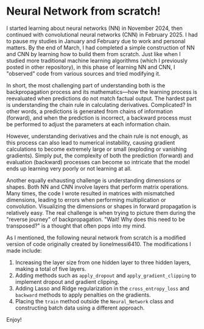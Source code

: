 # Neural Network from scratch! 
I started learning about neural networks (NN) in November 2024, then continued with convolutional neural networks (CNN) in February 2025. I had to pause my studies in January and February due to work and personal matters. By the end of March, I had completed a simple construction of NN and CNN by learning how to build them from scratch. Just like when I studied more traditional machine learning algorithms (which I previously posted in other repository), in this phase of learning NN and CNN, I "observed" code from various sources and tried modifying it.  

In short, the most challenging part of understanding both is the backpropagation process and its mathematics—how the learning process is reevaluated when predictions do not match factual output. The hardest part is understanding the chain rule in calculating derivatives. Complicated? In other words, a predictions is generated from chains of information (forward), and when the prediction is incorrect, a backward process must be performed to adjust the parameters at each information chain.  

However, understanding derivatives and the chain rule is not enough, as this process can also lead to numerical instability, causing gradient calculations to become extremely large or small (exploding or vanishing gradients). Simply put, the complexity of both the prediction (forward) and evaluation (backward) processes can become so intricate that the model ends up learning very poorly or not learning at all. 

Another equally exhausting challenge is understanding dimensions or shapes. Both NN and CNN involve layers that perform matrix operations. Many times, the code I wrote resulted in matrices with mismatched dimensions, leading to errors when performing multiplication or convolution. Visualizing the dimensions or shapes in forward propagation is relatively easy. The real challenge is when trying to picture them during the "reverse journey" of backpropagation. "Wait! Why does this need to be transposed?" is a thought that often pops into my mind.  
  
As I mentioned, the following neural network from scratch is a modified version of code originally created by lionelmessi6410. The modifications I made include:  
1. Increasing the layer size from one hidden layer to three hidden layers, making a total of five layers.  
2. Adding methods such as `apply_dropout` and `apply_gradient_clipping` to implement dropout and gradient clipping.  
3. Adding Lasso and Ridge regularization in the `cross_entropy_loss` and `backward` methods to apply penalties on the gradients.  
4. Placing the `train` method outside the `Neural_Network` class and constructing batch data using a different approach.

Enjoy! 
